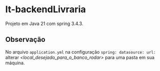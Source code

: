 # lt-backendLivraria

Projeto em Java 21 com spring 3.4.3.

## Observação

No arquivo `application.yml` na configuração `spring: datasource: url:` alterar _<local_desejado_para_o_banco_rodar>_ para uma pasta em sua máquina.

